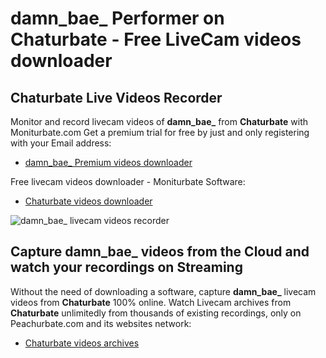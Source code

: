 # damn_bae_ Performer on Chaturbate - Free LiveCam videos downloader

## Chaturbate Live Videos Recorder

Monitor and record livecam videos of **damn_bae_** from **Chaturbate** with Moniturbate.com
Get a premium trial for free by just and only registering with your Email address:
* [damn_bae_ Premium videos downloader](https://moniturbate.com/request-demo-licence-key.html)

Free livecam videos downloader - Moniturbate Software:
* [Chaturbate videos downloader](https://moniturbate.com/moniturbate-download-software.html)

![damn_bae_ livecam videos recorder](https://peachurnet.com/templates/moniturbate-software.png)


## Capture damn_bae_ videos from the Cloud and watch your recordings on Streaming

Without the need of downloading a software, capture **damn_bae_** livecam videos from **Chaturbate** 100% online.
Watch Livecam archives from **Chaturbate** unlimitedly from thousands of existing recordings, only on Peachurbate.com and its websites network:
* [Chaturbate videos archives](https://peachurnet.com/)